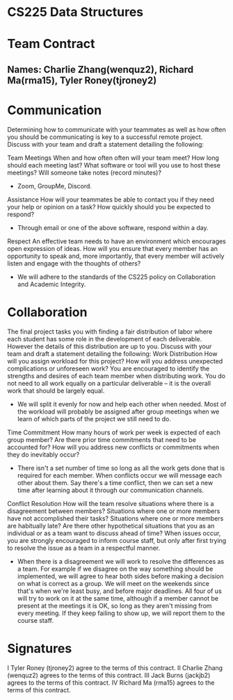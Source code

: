 # CS225 Data Structures
# Team Contract 
## Names: Charlie Zhang(wenquz2), Richard Ma(rma15), Tyler Roney(tjroney2)
# Communication
Determining how to communicate with your teammates as well as how often you should be communicating is key to a successful remote project. Discuss with your team and draft a statement detailing the following:

Team Meetings When and how often often will your team meet? How long should each meeting last? What software or tool will you use to host these meetings? Will someone take notes (record minutes)?
- Zoom, GroupMe, Discord.

Assistance How will your teammates be able to contact you if they need your help or opinion on a task? How quickly should you be expected to respond?
- Through email or one of the above software, respond within a day.

Respect An effective team needs to have an environment which encourages open expression of ideas. How will you ensure that every member has an opportunity to speak and, more importantly, that every member will actively listen and engage with the thoughts of others?
- We will adhere to the standards of the CS225 policy on Collaboration and Academic Integrity.

# Collaboration
The final project tasks you with finding a fair distribution of labor where each student has some role in the development of each deliverable. However the details of this distribution are up to you. Discuss with your team and draft a statement detailing the following:
Work Distribution How will you assign workload for this project? How will you address unexpected complications or unforeseen work? You are encouraged to identify the strengths and desires of each team member when distributing work. You do not need to all work equally on a particular deliverable – it is the overall work that should be largely equal.
- We will split it evenly for now and help each other when needed. Most of the workload will probably be assigned after group meetings when we learn of which parts of the project we still need to do.

Time Commitment How many hours of work per week is expected of each group member? Are there prior time commitments that need to be accounted for? How will you address new conflicts or commitments when they do inevitably occur?
- There isn't a set number of time so long as all the work gets done that is required for each member. When conflicts occur we will message each other about them. Say there's a time conflict, then we can set a new time after learning about it through our communication channels.

Conflict Resolution How will the team resolve situations where there is a disagreement between members? Situations where one or more members have not accomplished their tasks? Situations where one or more members are habitually late? Are there other hypothetical situations that you as an individual or as a team want to discuss ahead of time? When issues occur, you are strongly encouraged to inform course staff, but only after first trying to resolve the issue as a team in a respectful manner.

- When there is a disagreement we will work to resolve the differences as a team. For example if we disagree on the way something should be implemented, we will agree to hear both sides before making a decision on what is correct as a group. We will meet on the weekends since that's when we're least busy, and before major deadlines. All four of us will try to work on it at the same time, although if a member cannot be present at the meetings it is OK, so long as they aren't missing from every meeting. If they keep failing to show up, we will report them to the course staff.

# Signatures
I Tyler Roney (tjroney2) agree to the terms of this contract.
II Charlie Zhang (wenquz2) agrees to the terms of this contract.
III Jack Burns (jackjb2) agrees to the terms of this contract.
IV Richard Ma (rma15) agrees to the terms of this contract.
